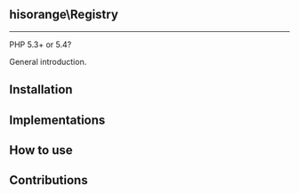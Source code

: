 ## hisorange\Registry
---
PHP 5.3+ or 5.4?

General introduction.

## Installation

## Implementations

## How to use

## Contributions